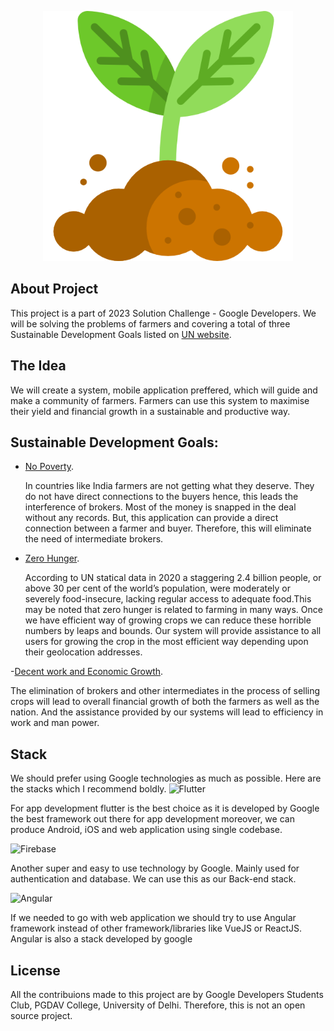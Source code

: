 <p align="center"><a href="#" target="_blank"><img src="/public/sprout.png" width="400" alt="Laravel Logo"></a></p>

## About Project

This project is a part of 2023 Solution Challenge - Google Developers. We will be solving the problems of farmers and covering a total of three Sustainable Development Goals listed on [UN website](https://sdgs.un.org/goals).

## The Idea

We will create a system, mobile application preffered, which will guide and make a community of farmers. Farmers can use this system to maximise their yield and financial growth in a sustainable and productive way.

## Sustainable Development Goals:
- [No Poverty](https://sdgs.un.org/goals/goal1).<br>
    <p>In countries like India farmers are not getting what they deserve. They do not have direct connections to the buyers hence, this leads the interference of brokers. Most of the money is snapped in the deal without any records. But, this application can provide a direct connection between a farmer and buyer. Therefore, this will eliminate the need of intermediate brokers.</p>
- [Zero Hunger](https://sdgs.un.org/goals/goal2).<br>
    <p>According to UN statical data in 2020 a staggering 2.4 billion people, or above 30 per cent of the world’s population, were moderately or severely food-insecure, lacking regular access to adequate food.This may be noted that zero hunger is related to farming in many ways. Once we have efficient way of growing crops we can reduce these horrible numbers by leaps and bounds. Our system will provide assistance to all users for growing the crop in the most efficient way depending upon their geolocation addresses.</p>
-[Decent work and Economic Growth](https://sdgs.un.org/goals/goal8).<br>
    <p>The elimination of brokers and other intermediates in the process of selling crops will lead to overall financial growth of both the farmers as well as the nation. And the assistance provided by our systems will lead to efficiency in work and man power.</p>

## Stack
We should prefer using Google technologies as much as possible. Here are the stacks which I recommend boldly.
<img alt="Flutter" src="https://storage.googleapis.com/cms-storage-bucket/c823e53b3a1a7b0d36a9.png">
<p>For app development flutter is the best choice as it is developed by Google the best framework out there for app development moreover, we can produce Android, iOS and web application using single codebase.</p>

<img alt="Firebase" src="https://www.gstatic.com/devrel-devsite/prod/vf835aa6b9cd89b3f27e5e46b762d88066cfe5cc51e31c466c45c27dbcd2bcca1/firebase/images/lockup.svg">
<p>Another super and easy to use technology by Google. Mainly used for authentication and database. We can use this as our Back-end stack.</p>

<img alt="Angular" src="https://angular.io/assets/images/logos/angular/logo-nav@2x.png">
<p>If we needed to go with web application we should try to use Angular framework instead of other framework/libraries like VueJS or ReactJS. Angular is also a stack developed by google</p>

## License

All the contribuions made to this project are by Google Developers Students Club, PGDAV College, University of Delhi. Therefore, this is not an open source project.
